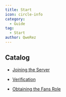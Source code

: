 ```yaml
---
title: Start
icon: circle-info
category:
  - Guide
tag:
  - Start
author: QweRez
---
```


## Catalog

- [Joining the Server](join.md)

- [Verification](verify.md)

- [Obtaining the Fans Role](sign-in.md)
